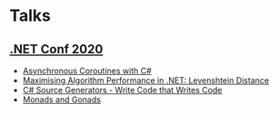 # Talks

## [.NET Conf 2020](https://www.youtube.com/playlist?list=PLdo4fOcmZ0oVWop1HEOml2OdqbDs6IlcI)
- [Asynchronous Coroutines with C#](https://www.youtube.com/watch?v=pE6b2Bs3U9Q&list=PLdo4fOcmZ0oVWop1HEOml2OdqbDs6IlcI&index=39&ab_channel=dotNET)
- [Maximising Algorithm Performance in .NET: Levenshtein Distance](https://www.youtube.com/watch?v=JiOYajl2Mds&list=PLdo4fOcmZ0oVWop1HEOml2OdqbDs6IlcI&index=43&ab_channel=dotNET)
- [C# Source Generators - Write Code that Writes Code](https://www.youtube.com/watch?v=3YwwdoRg2F4&list=PLdo4fOcmZ0oVWop1HEOml2OdqbDs6IlcI&index=41&ab_channel=dotNET)
- [Monads and Gonads](https://www.youtube.com/watch?v=b0EF0VTs9Dc&ab_channel=GoogleTechTalks)